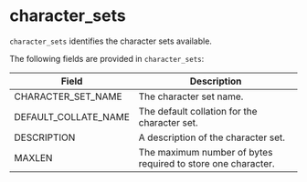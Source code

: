 ---
---

# character_sets

`character_sets` identifies the character sets available.

The following fields are provided in `character_sets`:

| **Field**            | **Description**                                              |
| -------------------- | ------------------------------------------------------------ |
| CHARACTER_SET_NAME   | The character set name.                                      |
| DEFAULT_COLLATE_NAME | The default collation for the character set.                 |
| DESCRIPTION          | A description of the character set.                          |
| MAXLEN               | The maximum number of bytes required to store one character. |
